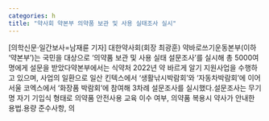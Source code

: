 ```yaml
---
categories: h
title: "약사회 약본부 의약품 보관 및 사용 실태조사 실시"
---
```

[의학신문·일간보사=남재륜 기자] 대한약사회(회장 최광훈) 약바로쓰기운동본부(이하 ‘약본부’)는 국민을 대상으로 ‘의약품 보관 및 사용 실태 설문조사’를 실시해 총 5000여명에게 설문을 받았다약본부에서는 식약처 2022년 약 바르게 알기 지원사업을 수행하고 있으며, 사업의 일환으로 일산 킨텍스에서 ‘생활낚시박람회’와 ‘자동차박람회’에 이어 서울 코엑스에서 ‘화장품 박람회’에 참여해 3차례 설문조사를 실시했다.설문조사는 무기명 자기 기입식 형태로 의약품 안전사용 교육 이수 여부, 의약품 복용시 약사가 안내한 용법․용량 준수사항, 의